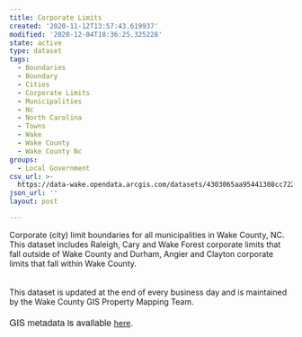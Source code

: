 ```yaml
---
title: Corporate Limits
created: '2020-11-12T13:57:43.619937'
modified: '2020-12-04T18:36:25.325228'
state: active
type: dataset
tags:
  - Boundaries
  - Boundary
  - Cities
  - Corporate Limits
  - Municipalities
  - Nc
  - North Carolina
  - Towns
  - Wake
  - Wake County
  - Wake County Nc
groups:
  - Local Government
csv_url: >-
  https://data-wake.opendata.arcgis.com/datasets/4303065aa95441308cc7224cf6246782_0.csv?outSR=%7B%22latestWkid%22%3A2264%2C%22wkid%22%3A102719%7D
json_url: ''
layout: post

---
```

<div>Corporate (city) limit boundaries for all municipalities in Wake County, NC. This dataset includes Raleigh, Cary and Wake Forest corporate limits that fall outside of Wake County and Durham, Angier and Clayton corporate limits that fall within Wake County. </div><div> </div><div><br /></div><div>This dataset is updated at the end of every business day and is maintained by the Wake County GIS Property Mapping Team.</div><div><br /></div><div><span style='font-family: &quot;Avenir Next W01&quot;, &quot;Avenir Next W00&quot;, &quot;Avenir Next&quot;, Avenir, &quot;Helvetica Neue&quot;, sans-serif; font-size: 16px;'>GIS metadata is available </span><a href='http://maps.wakegov.com/metadata/CorporateLimits.html' target='_blank'>here</a><span style='font-family: &quot;Avenir Next W01&quot;, &quot;Avenir Next W00&quot;, &quot;Avenir Next&quot;, Avenir, &quot;Helvetica Neue&quot;, sans-serif; font-size: 16px;'>.</span><br /></div>

